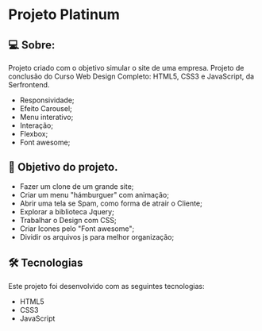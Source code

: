 
# Projeto Platinum

## 💻 Sobre:

Projeto criado com o objetivo simular o site de uma empresa. Projeto de conclusão do Curso Web Design Completo: HTML5, CSS3 e JavaScript, da Serfrontend.


- Responsividade;
- Efeito Carousel;
- Menu interativo;
- Interação;
- Flexbox;
- Font awesome;


## 🚀 Objetivo do projeto.

- Fazer um clone de um grande site;
- Criar um menu "hámburguer" com animação;
- Abrir uma tela se Spam, como forma de atrair o Cliente;
- Explorar a biblioteca Jquery;
- Trabalhar o Design com CSS;
- Criar Icones pelo "Font awesome";
- Dividir os arquivos js para melhor organização;


## 🛠 Tecnologias

Este projeto foi desenvolvido com as seguintes tecnologias:

- HTML5
- CSS3
- JavaScript
